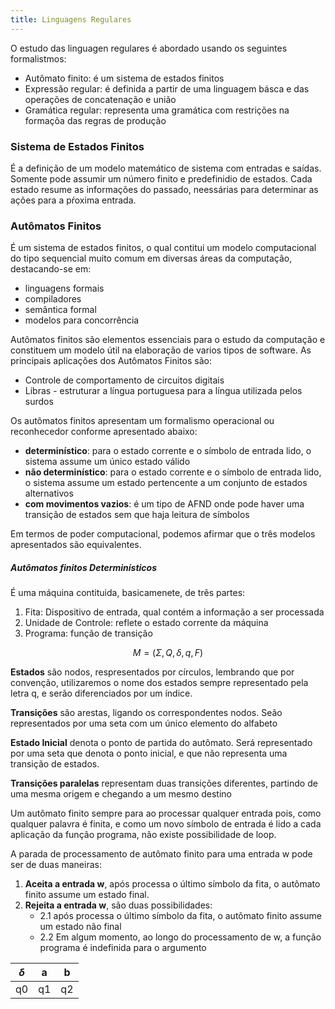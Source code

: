 ```yaml
---
title: Linguagens Regulares
---
```


O estudo das linguagen regulares é abordado usando os seguintes formalistmos:

- Autômato finito: é um sistema de estados finitos
- Expressão regular: é definida a partir de uma linguagem básca e das operações de concatenação e união
- Gramática regular: representa uma gramática com restrições na formaçõa das regras de produção

### Sistema de Estados Finitos

É a definição de um modelo matemático de sistema com entradas e saídas.
Somente pode assumir um número finito e predefinidio de estados.
Cada estado resume as informações do passado, neessárias para determinar as ações para a pŕoxima entrada.

### Autômatos Finitos

É um sistema de estados finitos, o qual contitui um modelo computacional do tipo sequencial muito comum em diversas áreas da computação, destacando-se em:

* linguagens formais
* compiladores
* semântica formal
* modelos para concorrência

Autômatos finitos são elementos essenciais para o estudo da computação e constituem um modelo útil na elaboração de varios tipos de software.
As principais aplicações dos Autômatos Finitos são:

- Controle de comportamento de circuitos digitais
- Libras - estruturar a língua portuguesa para a língua utilizada pelos surdos

Os autômatos finitos apresentam um formalismo operacional ou reconhecedor conforme apresentado abaixo:

* **determinístico**: para o estado corrente e o símbolo de entrada lido, o sistema assume um único estado válido
* **não determinístico**: para o estado corrente e o símbolo de entrada lido, o sistema assume um estado pertencente a um conjunto de estados alternativos
* **com movimentos vazios**: é um tipo de AFND onde pode haver uma transição de estados sem que haja leitura de símbolos

Em termos de poder computacional, podemos afirmar que o três modelos apresentados são equivalentes.

##### Autômatos finitos Determinísticos

É uma máquina contituida, basicamenete, de trẽs partes:

1. Fita: Dispositivo de entrada, qual contém a informação a ser processada
2. Unidade de Controle: reflete o estado corrente da máquina
3. Programa: função de transição

$$ M = (\Sigma, Q, \delta, q, F) $$

**Estados** são nodos, respresentados por círculos, lembrando que por convenção, utilizaremos o nome dos estados sempre representado pela letra q, e serão diferenciados por um índice.

**Transições** são arestas, ligando os correspondentes nodos.
Seão representados por uma seta com um único elemento do alfabeto

**Estado Inicial** denota o ponto de partida do autômato.
Será representado por uma seta que denota o ponto inicial, e que não representa uma transição de estados.

**Transições paralelas** representam duas transições diferentes, partindo de uma mesma origem e chegando a um mesmo destino

Um autômato finito sempre para ao processar qualquer entrada pois, como qualquer palavra é finita, e como um novo símbolo de entrada é lido a cada aplicação da função programa, não existe possibilidade de loop.

A parada de processamento de autômato finito para uma entrada w pode ser de duas maneiras:

1. **Aceita a entrada w**, após processa o último símbolo da fita, o autômato finito assume um estado final.
2. **Rejeita a entrada w**, são duas possibilidades:
    + 2.1 após processa o último símbolo da fita, o autômato finito assume um estado não final
    + 2.2 Em algum momento, ao longo do processamento de w, a função programa é indefinida para o argumento

$\delta$ | a  | b
-------- | -- | -
q0       | q1 | q2
